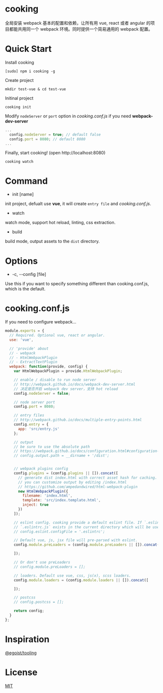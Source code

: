 # cooking
全局安装 webpack 基本的配置和依赖，让所有用 vue, react 或者 angular 的项目都能共用同一个 webpack 环境。同时提供一个简易通用的 webpack 配置。

# Quick Start
Install cooking
```shell
[sudo] npm i cooking -g
```

Create project
```shell
mkdir test-vue & cd test-vue
```

Initinal project
```shell
cooking init
```

Modify `nodeServer` or `port` option in *cooking.conf.js* if you need **webpack-dev-server**
```javascript
...
  config.nodeServer = true; // default false
  config.port = 8080; // default 8080
...

```

Finally, start cooking! (open http://localhost:8080)
```
cooking watch
```

# Command
- init [name]

init project, defualt use **vue**, it will create `entry file` and *cooking.conf.js*.

- watch

watch mode, support hot reload, linting, css extraction.

- build

build mode, output assets to the `dist` directory.

# Options
- -c, --config [file]

Use this if you want to specify something different than cooking.conf.js, which is the default.


# cooking.conf.js
If you need to configure webpack...

```javascript
module.exports = {
  // Required. Optional vue, react or angular.
  use: 'vue',

  // 'provide' about
  // - webpack
  // - HtmlWebpackPlugin
  // - ExtractTextPlugin
  webpack: function(provide, config) {
    var HtmlWebpackPlugin = provide.HtmlWebpackPlugin;

    // enable / disable to run node server
    // http://webpack.github.io/docs/webpack-dev-server.html
    // 决定是否开启 webpack dev server，支持 hot reload
    config.nodeServer = false;

    // node server port
    config.port = 8080;

    // entry files
    // http://webpack.github.io/docs/multiple-entry-points.html
    config.entry = {
      app: 'src/entry.js'
    };

    // output
    // be sure to use the absolute path
    // https://webpack.github.io/docs/configuration.html#configuration-object-content
    // config.output.path = __dirname + '/dist';


    // webpack plugins config
    config.plugins = (config.plugins || []).concat([
      // generate dist index.html with correct asset hash for caching.
      // you can customize output by editing /index.html
      // https://github.com/ampedandwired/html-webpack-plugin
      new HtmlWebpackPlugin({
        filename: 'index.html',
        template: 'src/index.template.html',
        inject: true
      })
    ]);

    // eslint config. cooking provide a default eslint file. If `.eslintrc` or
    // `.eslintrc.js` exists in the current directory which will be used.
    // config.eslint.configFile = '.eslintrc';

    // Default vue, js, jsx file will pre-parsed with eslint.
    config.module.preLoaders = (config.module.preLoaders || []).concat([

    ]);

    // Or don't use preLoaders
    // config.module.preLoaders = [];

    // loaders. Default use vue, css, js(x), scss loaders.
    config.module.loaders = (config.module.loaders || []).concat([

    ]);

    // postcss
    // config.postcss = [];

    return config;
  }
};
```

# Inspiration
[@egoist/tooling](https://github.com/egoist/tooling)

# License
[MIT](https://github.com/ElemeFE/cooking/LICENSE)
